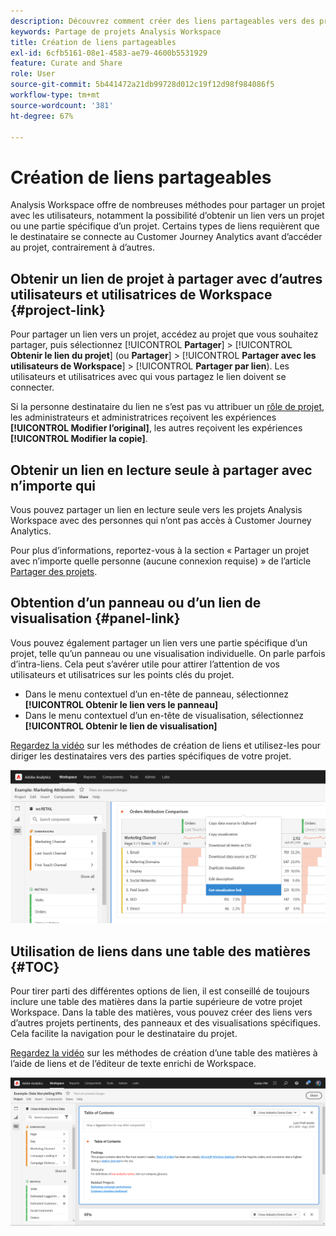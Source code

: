 ```yaml
---
description: Découvrez comment créer des liens partageables vers des projets ou des visualisations
keywords: Partage de projets Analysis Workspace
title: Création de liens partageables
exl-id: 6cfb5161-08e1-4583-ae79-4600b5531929
feature: Curate and Share
role: User
source-git-commit: 5b441472a21db99728d012c19f12d98f984086f5
workflow-type: tm+mt
source-wordcount: '381'
ht-degree: 67%

---
```


# Création de liens partageables

Analysis Workspace offre de nombreuses méthodes pour partager un projet avec les utilisateurs, notamment la possibilité d’obtenir un lien vers un projet ou une partie spécifique d’un projet. Certains types de liens requièrent que le destinataire se connecte au Customer Journey Analytics avant d’accéder au projet, contrairement à d’autres.

## Obtenir un lien de projet à partager avec d’autres utilisateurs et utilisatrices de Workspace {#project-link}

Pour partager un lien vers un projet, accédez au projet que vous souhaitez partager, puis sélectionnez [!UICONTROL **Partager**] > [!UICONTROL **Obtenir le lien du projet**] (ou **Partager**] > [!UICONTROL **Partager avec les utilisateurs de Workspace**] > [!UICONTROL **Partager par lien**). Les utilisateurs et utilisatrices avec qui vous partagez le lien doivent se connecter.

Si la personne destinataire du lien ne s’est pas vu attribuer un [rôle de projet](https://experienceleague.adobe.com/docs/analytics/analyze/analysis-workspace/curate-share/share-projects.html?lang=fr), les administrateurs et administratrices reçoivent les expériences **[!UICONTROL Modifier l’original]**, les autres reçoivent les expériences **[!UICONTROL Modifier la copie]**.

## Obtenir un lien en lecture seule à partager avec n’importe qui

Vous pouvez partager un lien en lecture seule vers les projets Analysis Workspace avec des personnes qui n’ont pas accès à Customer Journey Analytics.

Pour plus d’informations, reportez-vous à la section « Partager un projet avec n’importe quelle personne (aucune connexion requise) » de l’article [Partager des projets](/help/analysis-workspace/curate-share/share-projects.md).

## Obtention d’un panneau ou d’un lien de visualisation {#panel-link}

Vous pouvez également partager un lien vers une partie spécifique d’un projet, telle qu’un panneau ou une visualisation individuelle. On parle parfois d’intra-liens. Cela peut s’avérer utile pour attirer l’attention de vos utilisateurs et utilisatrices sur les points clés du projet.

* Dans le menu contextuel d’un en-tête de panneau, sélectionnez **[!UICONTROL Obtenir le lien vers le panneau]**
* Dans le menu contextuel d’un en-tête de visualisation, sélectionnez **[!UICONTROL Obtenir le lien de visualisation]**

[Regardez la vidéo](https://experienceleague.adobe.com/docs/analytics-learn/tutorials/analysis-workspace/visualizations/intra-linking-in-analysis-workspace.html?lang=fr) sur les méthodes de création de liens et utilisez-les pour diriger les destinataires vers des parties spécifiques de votre projet.

![Le menu déroulant après avoir cliqué avec le bouton droit sur l’en-tête avec le lien Obtenir la visualisation en surbrillance.](assets/get-viz-link.png)

## Utilisation de liens dans une table des matières {#TOC}

Pour tirer parti des différentes options de lien, il est conseillé de toujours inclure une table des matières dans la partie supérieure de votre projet Workspace. Dans la table des matières, vous pouvez créer des liens vers d’autres projets pertinents, des panneaux et des visualisations spécifiques. Cela facilite la navigation pour le destinataire du projet.

[Regardez la vidéo](https://experienceleague.adobe.com/docs/analytics-learn/tutorials/analysis-workspace/navigating-workspace-projects/create-a-toc-in-analysis-workspace.html?lang=fr) sur les méthodes de création d’une table des matières à l’aide de liens et de l’éditeur de texte enrichi de Workspace.

![Une table des matières de projet.](assets/toc.png)
